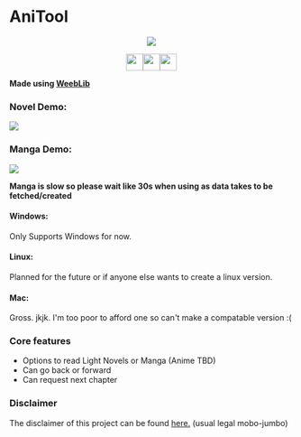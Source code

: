 # AniTool

<p align="center"><img src="https://capsule-render.vercel.app/api?type=soft&fontColor=FFA73E&text=Charles-Ay/AniTool&height=170&fontSize=60&desc=Are%20You%20Entertained?&descAlignY=75&descAlign=31&color=00000000&animation=twinkling"></p>


<p align="center"><a href="https://github.com/Charles-Ay/WeebLib"><img src="https://forthebadge.com/images/badges/contains-tasty-spaghetti-code.svg" height="30px"><img src="https://forthebadge.com/images/badges/made-with-c-sharp.svg" height="30px"><img src="https://forthebadge.com/images/badges/built-with-love.svg" height="30px"></a></p>

__Made using [WeebLib](https://github.com/Charles-Ay/WeebLib)__

### Novel Demo:
![](./Demo/Novel_Demo.gif)

### Manga Demo:
![](./Demo/Manga_Demo.gif)

__Manga is slow so please wait like 30s when using as data takes to be fetched/created__

#### Windows:

Only Supports Windows for now.

#### Linux:

Planned for the future or if anyone else wants to create a linux version.

#### Mac:

Gross. jkjk. I'm too poor to afford one so can't make a compatable version :(

### Core features

- Options to read Light Novels or Manga (Anime TBD)
- Can go back or forward
- Can request next chapter



### Disclaimer

The disclaimer of this project can be found [here.](./Legal.md) (usual legal mobo-jumbo)